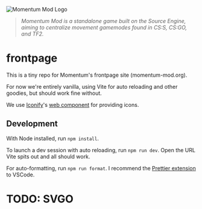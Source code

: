 ![Momentum Mod Logo](apps/frontend/src/assets/images/logo.svg)

> _Momentum Mod is a standalone game built on the Source Engine, aiming to
> centralize movement gamemodes found in CS:S, CS:GO, and TF2._

# frontpage

This is a tiny repo for Momentum's frontpage site (momentum-mod.org).

For now we're entirely vanilla, using Vite for auto reloading and other goodies,
but should work fine without.

We use [Iconify](https://iconify.design/)'s
[web component](https://iconify.design/docs/iconify-icon/) for providing icons.

## Development

With Node installed, run `npm install`.

To launch a dev session with auto reloading, run `npm run dev`. Open the URL
Vite spits out and all should work.

For auto-formatting, run `npm run format`. I recommend the
[Prettier extension](https://marketplace.visualstudio.com/items?itemName=esbenp.prettier-vscode)
to VSCode.

# TODO: SVGO

